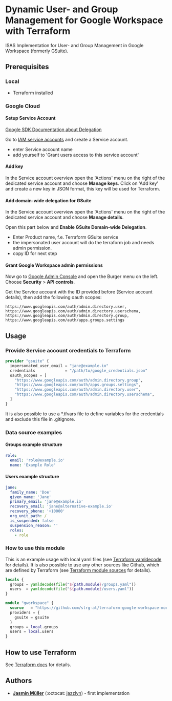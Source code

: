 # Dynamic User- and Group Management for Google Workspace with Terraform
ISAS Implementation for User- and Group Management in Google Workspace (formerly GSuite).
## Prerequisites
### Local
* Terraform installed

### Google Cloud
#### **Setup Service Account**
[Google SDK Documentation about Delegation](https://developers.google.com/admin-sdk/directory/v1/guides/delegation)

Go to [IAM service accounts](https://console.developers.google.com/iam-admin/serviceaccounts) and create a Service account.
* enter Service account name
* add yourself to 'Grant users access to this service account'

#### **Add key**
In the Service account overview open the 'Actions' menu on the right of the dedicated service account and choose **Manage keys**.
Click on 'Add key' and create a new key in JSON format, this key will be used for Terraform.

#### **Add domain-wide delegation for GSuite**
In the Service account overview open the 'Actions' menu on the right of the dedicated service account and choose **Manage details**.

Open this part below and **Enable GSuite Domain-wide Delegation**.
* Enter Product name, f.e. Terraform GSuite service
* the impersonated user account will do the terraform job and needs admin permission.
* copy ID for next step

#### **Grant Google Workspace admin permissions**
Now go to [Google Admin Console](https://admin.google.com) and open the Burger menu on the left. Choose **Security** > **API controls**.

Get the Service account with the ID provided before (Service account details), then add the following oauth scopes:
```
https://www.googleapis.com/auth/admin.directory.user, https://www.googleapis.com/auth/admin.directory.userschema, https://www.googleapis.com/auth/admin.directory.group, https://www.googleapis.com/auth/apps.groups.settings
```

## Usage
### Provide Service account credentials to Terraform
```terraform
provider "gsuite" {
  impersonated_user_email = "jane@example.io"
  credentials             = "/path/to/google_credentials.json"
  oauth_scopes = [
    "https://www.googleapis.com/auth/admin.directory.group",
    "https://www.googleapis.com/auth/apps.groups.settings",
    "https://www.googleapis.com/auth/admin.directory.user",
    "https://www.googleapis.com/auth/admin.directory.userschema",
  ]
}
```
It is also possible to use a *.tfvars file to define variables for the credentials and exclude this file in .gitignore.

### Data source examples
#### **Groups example structure**
```yaml
role:
  email: 'role@example.io'
  name: 'Example Role'
```

#### **Users example structure**
```yaml
jane:
  family_name: 'Doe'
  given_name: 'Jane'
  primary_email: 'jane@example.io'
  recovery_email: 'jane@alternative-example.io'
  recovery_phone: '+10000'
  org_unit_path: /
  is_suspended: false
  suspension_reason: ''
  roles: 
    - role
```

### How to use this module
This is an example usage with local yaml files (see [Terraform yamldecode](https://www.terraform.io/docs/language/functions/yamldecode.html) for details). It is also possible to use any other sources like Github, which are defined by Terraform (see [Terraform module sources](https://www.terraform.io/docs/language/modules/sources.html) for details).

```terraform
locals {
  groups = yamldecode(file("${path.module}/groups.yaml"))
  users  = yamldecode(file("${path.module}/users.yaml"))
}

module "gworkspace" {
  source   = "https://github.com/strg-at/terraform-google-workspace-module.git"
  providers = {
    gsuite = gsuite
  }
  groups = local.groups
  users = local.users
}
```

## How to use Terraform
See [Terraform docs](https://www.terraform.io/docs/cli/run/index.html) for details.

## Authors

* **[Jasmin Müller](mailto:jasmin.mueller@strg.at)** (:octocat: [jazzlyn](https://github.com/jazzlyn)) - first implementation